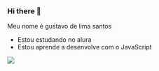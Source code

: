### Hi there 👋

Meu nome é gustavo de lima santos

- Estou estudando no alura
- Estou aprende a desenvolve com o JavaScript

![](https://media1.tenor.com/m/LhOK8GfW4SkAAAAd/souta-kawata-blue-ogre.gif)

